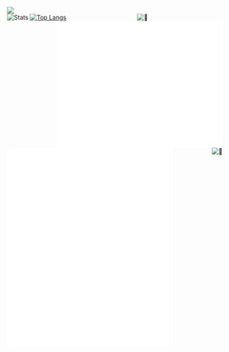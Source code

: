 <div>
<img align='left' src='https://64.media.tumblr.com/62710c9aed5c3f4b7d23700e39bf13a6/ac2a7e65e2f3ff68-50/s400x600/5cc45aa070225393dfe9efb5e648f0cb09c1ca09.gifv' width='390'>

[<img align="right" width="200" alt="🦑" src="https://count.getloli.com/get/@:linuxmobile?theme=rule34">](https://www.youtube.com/watch?v=PqXPW0oBKgg)

[<img align="right" width="390" alt="🦑" src="/medias.svg?p">](#)


[<img align="left" width="390" alt="🦑" src="/general.svg">](#)

[<img align="right" alt="🦑" src="https://user-images.githubusercontent.com/22963968/114021347-e3c48b80-9870-11eb-8bc8-998bf39b4d0d.png">](#)
</div>

<div width="780" align="center>
  <small>Hi there! I'm linuxmobile, i'm old to learn new things but don't worry. I'm continue working on it. i'm austic boy from Argentina/Buenos_Aires. I'm trying to learn Fullstack Developer in NUCBA!</small>
</div>

[![Stats](https://github-readme-stats.vercel.app/api?username=linuxmobile&show_icons=true&theme=radical)](https://github.com/linuxmobile)
[![Top Langs](https://github-readme-stats.vercel.app/api/top-langs/?username=linuxmobile&layout=compact&theme=radical)](https://github.com/linuxmobile)


